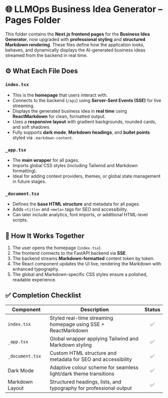 # 🌐 LLMOps Business Idea Generator – Pages Folder

This folder contains the **Next.js frontend pages** for the **Business Idea Generator**, now upgraded with **professional styling** and **structured Markdown rendering**.
These files define how the application looks, behaves, and dynamically displays the AI-generated business ideas streamed from the backend in real time.

## ⚙️ What Each File Does

### `index.tsx`

* This is the **homepage** that users interact with.
* Connects to the backend (`/api`) using **Server-Sent Events (SSE)** for live streaming.
* Displays the generated business idea in **real time** using **ReactMarkdown** for clean, formatted output.
* Uses a **responsive layout** with gradient backgrounds, rounded cards, and soft shadows.
* Fully supports **dark mode**, **Markdown headings**, and **bullet points** styled via `.markdown-content`.

### `_app.tsx`

* The **main wrapper** for all pages.
* Imports global CSS styles (including Tailwind and Markdown formatting).
* Ideal for adding context providers, themes, or global state management in future stages.

### `_document.tsx`

* Defines the **base HTML structure** and metadata for all pages.
* Adds `<title>` and `<meta>` tags for SEO and accessibility.
* Can later include analytics, font imports, or additional HTML-level scripts.

## 🧩 How It Works Together

1. The user opens the homepage (`index.tsx`).
2. The frontend connects to the FastAPI backend via **SSE**.
3. The backend streams **Markdown-formatted** content token by token.
4. The React component updates the UI live, rendering the Markdown with enhanced typography.
5. The global and Markdown-specific CSS styles ensure a polished, readable experience.

## ✅ Completion Checklist

| Component       | Description                                                        | Status |
| --------------- | ------------------------------------------------------------------ | :----: |
| `index.tsx`     | Styled real-time streaming homepage using SSE + ReactMarkdown      |    ✅   |
| `_app.tsx`      | Global wrapper applying Tailwind and Markdown styling              |    ✅   |
| `_document.tsx` | Custom HTML structure and metadata for SEO and accessibility       |    ✅   |
| Dark Mode       | Adaptive colour scheme for seamless light/dark theme transitions   |    ✅   |
| Markdown Layout | Structured headings, lists, and typography for professional output |    ✅   |
